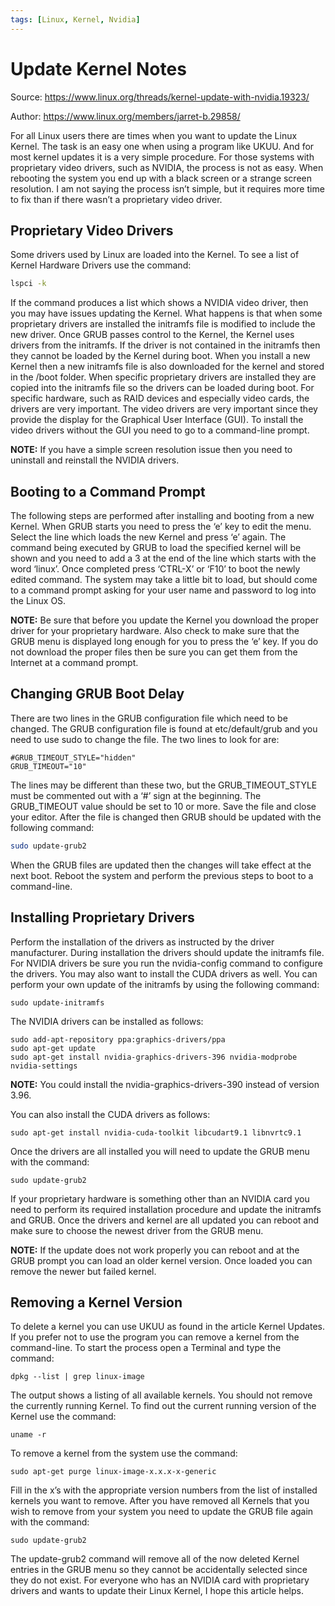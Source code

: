 ```yaml
---
tags: [Linux, Kernel, Nvidia]
---
```


# Update Kernel Notes

Source: https://www.linux.org/threads/kernel-update-with-nvidia.19323/

Author: https://www.linux.org/members/jarret-b.29858/

For all Linux users there are times when you want to update the Linux Kernel.
The task is an easy one when using a program like UKUU. And for most kernel
updates it is a very simple procedure. For those systems with proprietary video
drivers, such as NVIDIA, the process is not as easy. When rebooting the system
you end up with a black screen or a strange screen resolution. I am not saying
the process isn’t simple, but it requires more time to fix than if there wasn’t
a proprietary video driver.

## Proprietary Video Drivers

Some drivers used by Linux are loaded into the Kernel. To see a list of Kernel
Hardware Drivers use the command:

```bash
lspci -k
```

If the command produces a list which shows a NVIDIA video driver, then you may
have issues updating the Kernel. What happens is that when some proprietary
drivers are installed the initramfs file is modified to include the new driver.
Once GRUB passes control to the Kernel, the Kernel uses drivers from the
initramfs. If the driver is not contained in the initramfs then they cannot be
loaded by the Kernel during boot. When you install a new Kernel then a new
initramfs file is also downloaded for the kernel and stored in the /boot folder.
When specific proprietary drivers are installed they are copied into the
initramfs file so the drivers can be loaded during boot. For specific hardware,
such as RAID devices and especially video cards, the drivers are very important.
The video drivers are very important since they provide the display for the
Graphical User Interface (GUI). To install the video drivers without the GUI you
need to go to a command-line prompt.

**NOTE:** If you have a simple screen resolution issue then you need to
uninstall and reinstall the NVIDIA drivers.

## Booting to a Command Prompt

The following steps are performed after installing and booting from a new
Kernel. When GRUB starts you need to press the ‘e’ key to edit the menu. Select
the line which loads the new Kernel and press ‘e’ again. The command being
executed by GRUB to load the specified kernel will be shown and you need to add
a 3 at the end of the line which starts with the word ‘linux’. Once completed
press ‘CTRL-X’ or ‘F10’ to boot the newly edited command. The system may take a
little bit to load, but should come to a command prompt asking for your user
name and password to log into the Linux OS.

**NOTE:** Be sure that before you update the Kernel you download the proper
driver for your proprietary hardware. Also check to make sure that the GRUB menu
is displayed long enough for you to press the ‘e’ key. If you do not download
the proper files then be sure you can get them from the Internet at a command
prompt.

## Changing GRUB Boot Delay

There are two lines in the GRUB configuration file which need to be changed. The
GRUB configuration file is found at etc/default/grub and you need to use sudo to
change the file. The two lines to look for are:

```
#GRUB_TIMEOUT_STYLE="hidden"
GRUB_TIMEOUT="10"
```

The lines may be different than these two, but the GRUB_TIMEOUT_STYLE must be
commented out with a ‘#’ sign at the beginning. The GRUB_TIMEOUT value should be
set to 10 or more. Save the file and close your editor. After the file is
changed then GRUB should be updated with the following command:

```bash
sudo update-grub2
```

When the GRUB files are updated then the changes will take effect at the next
boot. Reboot the system and perform the previous steps to boot to a
command-line.

## Installing Proprietary Drivers

Perform the installation of the drivers as instructed by the driver
manufacturer. During installation the drivers should update the initramfs file.
For NVIDIA drivers be sure you run the nvidia-config command to configure the
drivers. You may also want to install the CUDA drivers as well. You can perform
your own update of the initramfs by using the following command:

```
sudo update-initramfs
```

The NVIDIA drivers can be installed as follows:

```
sudo add-apt-repository ppa:graphics-drivers/ppa
sudo apt-get update
sudo apt-get install nvidia-graphics-drivers-396 nvidia-modprobe nvidia-settings
```

**NOTE:** You could install the nvidia-graphics-drivers-390 instead of version
3.96.

You can also install the CUDA drivers as follows:

```
sudo apt-get install nvidia-cuda-toolkit libcudart9.1 libnvrtc9.1
```

Once the drivers are all installed you will need to update the GRUB menu with
the command:

```
sudo update-grub2
```

If your proprietary hardware is something other than an NVIDIA card you need to
perform its required installation procedure and update the initramfs and GRUB.
Once the drivers and kernel are all updated you can reboot and make sure to
choose the newest driver from the GRUB menu.

**NOTE:** If the update does not work properly you can reboot and at the GRUB
prompt you can load an older kernel version. Once loaded you can remove the
newer but failed kernel.

## Removing a Kernel Version

To delete a kernel you can use UKUU as found in the article Kernel Updates. If
you prefer not to use the program you can remove a kernel from the command-line.
To start the process open a Terminal and type the command:

```
dpkg --list | grep linux-image
```

The output shows a listing of all available kernels. You should not remove the
currently running Kernel. To find out the current running version of the Kernel
use the command:

```
uname -r
```

To remove a kernel from the system use the command:

```
sudo apt-get purge linux-image-x.x.x-x-generic
```

Fill in the x’s with the appropriate version numbers from the list of installed
kernels you want to remove. After you have removed all Kernels that you wish to
remove from your system you need to update the GRUB file again with the command:

```
sudo update-grub2
```

The update-grub2 command will remove all of the now deleted Kernel entries in
the GRUB menu so they cannot be accidentally selected since they do not exist.
For everyone who has an NVIDIA card with proprietary drivers and wants to update
their Linux Kernel, I hope this article helps.
